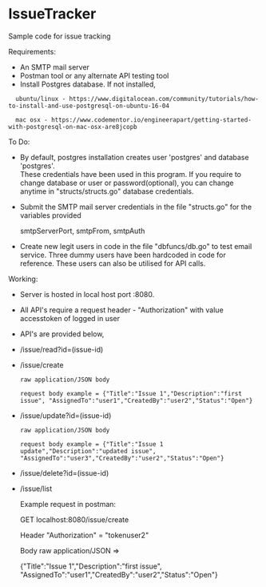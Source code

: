 # IssueTracker
Sample code for issue tracking

Requirements:

* An SMTP mail server
* Postman tool or any alternate API testing tool
* Install Postgres database. If not installed,  

```
  ubuntu/linux - https://www.digitalocean.com/community/tutorials/how-to-install-and-use-postgresql-on-ubuntu-16-04

  mac osx - https://www.codementor.io/engineerapart/getting-started-with-postgresql-on-mac-osx-are8jcopb
```
    

To Do:

* By default, postgres installation creates user 'postgres' and database 'postgres'.  
  These credentials have been used in this program. If you require to change database or user or password(optional), you can change anytime in "structs/structs.go" database credentials.  

* Submit the SMTP mail server credentials in the file "structs.go" for the variables provided
  
  smtpServerPort, smtpFrom, smtpAuth
  
* Create new legit users in code in the file "dbfuncs/db.go" to test email service.
  Three dummy users have been hardcoded in code for reference. These users can also be utilised for API calls.
  
Working:

* Server is hosted in local host port :8080. 
* All API's require a request header - "Authorization" with value accesstoken of logged in user
* API's are provided below,

* /issue/read?id=(issue-id)
  
* /issue/create
  
      raw application/JSON body
  
      request body example = {"Title":"Issue 1","Description":"first issue", "AssignedTo":"user1","CreatedBy":"user2","Status":"Open"}
  
  
* /issue/update?id=(issue-id)
  
      raw application/JSON body
  
      request body example = {"Title":"Issue 1 update","Description":"updated issue", "AssignedTo":"user3","CreatedBy":"user2","Status":"Open"}
  
  
* /issue/delete?id=(issue-id)
 
* /issue/list 
  
  
  
  
  Example request in postman:
  
  GET localhost:8080/issue/create
  
  Header "Authorization" = "tokenuser2"
  
  Body raw application/JSON => 
  
  {"Title":"Issue 1","Description":"first issue", "AssignedTo":"user1","CreatedBy":"user2","Status":"Open"}
  
  
  
